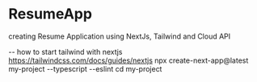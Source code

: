 # ResumeApp
creating Resume Application using NextJs, Tailwind and Cloud API

-- how to start tailwind with nextjs
https://tailwindcss.com/docs/guides/nextjs
npx create-next-app@latest my-project --typescript --eslint
cd my-project
